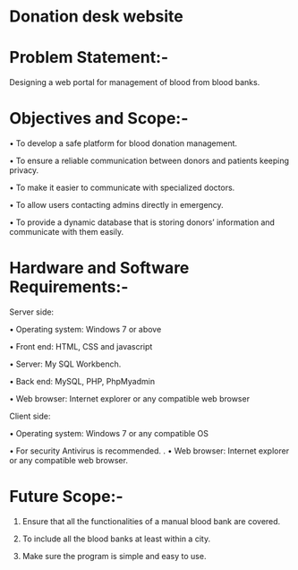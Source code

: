 # Donation desk website
# Problem Statement:-
Designing a web portal for management of blood from blood banks. 
# Objectives and Scope:-

• To develop a safe platform for blood donation management.

• To ensure a reliable communication between donors and patients keeping privacy. 

• To make it easier to communicate with specialized doctors. 

• To allow users contacting admins directly in emergency. 

• To provide a dynamic database that is storing donors’ information and communicate with them easily.
 
# Hardware and Software Requirements:-
Server side: 

• Operating system: Windows 7 or above 

• Front end: HTML, CSS and javascript 

• Server: My SQL Workbench. 

• Back end: MySQL, PHP, PhpMyadmin 

• Web browser: Internet explorer or any compatible web browser 

Client side: 

• Operating system: Windows 7 or any compatible OS 

• For security Antivirus is recommended.
.
• Web browser: Internet explorer or any compatible web browser.


# Future Scope:-

1. Ensure that all the functionalities of a manual blood bank are covered.

2. To include all the blood banks at least within a city.

3. Make sure the program is simple and easy to use.
